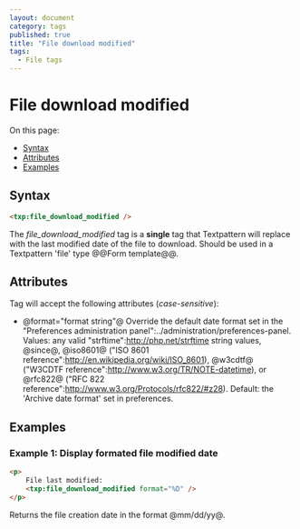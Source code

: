 ```yaml
---
layout: document
category: tags
published: true
title: "File download modified"
tags:
  - File tags
---
```


# File download modified

On this page:

* [Syntax](#user-content-syntax)
* [Attributes](#user-content-attributes)
* [Examples](#user-content-examples)

## Syntax

```html
<txp:file_download_modified />
```

The *file_download_modified* tag is a __single__ tag that Textpattern will replace with the last modified date of the file to download. Should be used in a Textpattern 'file' type @@Form template@@.

## Attributes

Tag will accept the following attributes (*case-sensitive*):

* @format="format string"@
Override the default date format set in the "Preferences administration panel":../administration/preferences-panel.
Values: any valid "strftime":http://php.net/strftime string values, @since@, @iso8601@ ("ISO 8601 reference":http://en.wikipedia.org/wiki/ISO_8601), @w3cdtf@ ("W3CDTF reference":http://www.w3.org/TR/NOTE-datetime), or @rfc822@ ("RFC 822 reference":http://www.w3.org/Protocols/rfc822/#z28).
Default: the 'Archive date format' set in preferences.

## Examples

### Example 1: Display formated file modified date

```html
<p>
    File last modified:
    <txp:file_download_modified format="%D" />
</p>
```

Returns the file creation date in the format @mm/dd/yy@.
